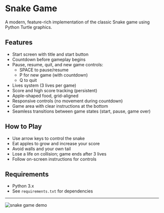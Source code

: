 # Snake Game

A modern, feature-rich implementation of the classic Snake game using Python Turtle graphics.

## Features
- Start screen with title and start button
- Countdown before gameplay begins
- Pause, resume, quit, and new game controls:
  - SPACE to pause/resume
  - P for new game (with countdown)
  - Q to quit
- Lives system (3 lives per game)
- Score and high score tracking (persistent)
- Apple-shaped food, grid-aligned
- Responsive controls (no movement during countdown)
- Game area with clear instructions at the bottom
- Seamless transitions between game states (start, pause, game over)

## How to Play
- Use arrow keys to control the snake
- Eat apples to grow and increase your score
- Avoid walls and your own tail
- Lose a life on collision; game ends after 3 lives
- Follow on-screen instructions for controls

## Requirements
- Python 3.x
- See `requirements.txt` for dependencies

---

![snake game demo](https://github.com/user-attachments/assets/a88cd856-a477-4f02-ac50-eb09a801cd8a)
